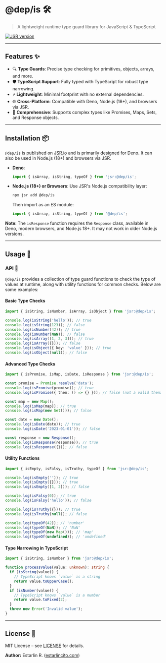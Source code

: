 # @dep/is 🛠️

> A lightweight runtime type guard library for JavaScript & TypeScript

[![JSR version](https://jsr.io/badges/@dep/is)](https://jsr.io/@dep/is)

---

## Features ✨

- 🔍 **Type Guards**: Precise type checking for primitives, objects, arrays, and more.
- 🛡️ **TypeScript Support**: Fully typed with TypeScript for robust type narrowing.
- ⚡ **Lightweight**: Minimal footprint with no external dependencies.
- 🌐 **Cross-Platform**: Compatible with Deno, Node.js (18+), and browsers via JSR.
- 🧩 **Comprehensive**: Supports complex types like Promises, Maps, Sets, and Response objects.

---

## Installation 📦

`@dep/is` is published on [JSR.io](https://jsr.io/@dep/is) and is primarily designed for Deno. It can also be used in Node.js (18+) and browsers via JSR.

- **Deno**:
  ```typescript
  import { isArray, isString, typeOf } from 'jsr:@dep/is';
  ```
- **Node.js (18+) or Browsers**:
  Use JSR's Node.js compatibility layer:

  ```bash
  npx jsr add @dep/is
  ```

  Then import as an ES module:

  ```typescript
  import { isArray, isString, typeOf } from '@dep/is';
  ```

**Note**: The `isResponse` function requires the `Response` class, available in Deno, modern browsers, and Node.js 18+. It may not work in older Node.js versions.

---

## Usage 🎯

### API 🧩

`@dep/is` provides a collection of type guard functions to check the type of values at runtime, along with utility functions for common checks. Below are some examples:

#### Basic Type Checks

```typescript
import { isString, isNumber, isArray, isObject } from 'jsr:@dep/is';

console.log(isString('hello')); // true
console.log(isString(123)); // false
console.log(isNumber(42)); // true
console.log(isNumber(NaN)); // false
console.log(isArray([1, 2, 3])); // true
console.log(isArray({})); // false
console.log(isObject({ key: 'value' })); // true
console.log(isObject(null)); // false
```

#### Advanced Type Checks

```typescript
import { isPromise, isMap, isDate, isResponse } from 'jsr:@dep/is';

const promise = Promise.resolve('data');
console.log(isPromise(promise)); // true
console.log(isPromise({ then: () => {} })); // false (not a valid thenable)

const map = new Map();
console.log(isMap(map)); // true
console.log(isMap(new Set())); // false

const date = new Date();
console.log(isDate(date)); // true
console.log(isDate('2023-01-01')); // false

const response = new Response();
console.log(isResponse(response)); // true
console.log(isResponse({})); // false
```

#### Utility Functions

```typescript
import { isEmpty, isFalsy, isTruthy, typeOf } from 'jsr:@dep/is';

console.log(isEmpty('')); // true
console.log(isEmpty({})); // true
console.log(isEmpty([1, 2])); // false

console.log(isFalsy(0)); // true
console.log(isFalsy('hello')); // false

console.log(isTruthy({})); // true
console.log(isTruthy(null)); // false

console.log(typeOf(42)); // 'number'
console.log(typeOf(NaN)); // 'NaN'
console.log(typeOf(new Map())); // 'map'
console.log(typeOf(undefined)); // 'undefined'
```

#### Type Narrowing in TypeScript

```typescript
import { isString, isNumber } from 'jsr:@dep/is';

function processValue(value: unknown): string {
  if (isString(value)) {
    // TypeScript knows `value` is a string
    return value.toUpperCase();
  }
  if (isNumber(value)) {
    // TypeScript knows `value` is a number
    return value.toFixed(2);
  }
  throw new Error('Invalid value');
}
```

---

## License 📄

MIT License – see [LICENSE](LICENSE) for details.

**Author:** Estarlin R. ([estarlincito.com](https://estarlincito.com))

